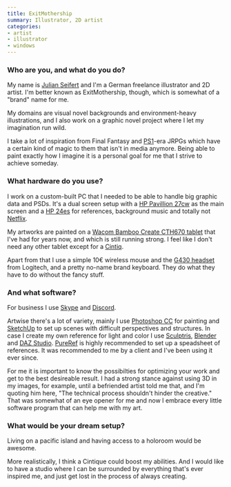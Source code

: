 ```yaml
---
title: ExitMothership
summary: Illustrator, 2D artist
categories:
- artist
- illustrator
- windows 
---
```


### Who are you, and what do you do?

My name is [Julian Seifert](https://www.deviantart.com/exitmothership "Julian's DeviantArt account.") and I'm a German freelance illustrator and 2D artist. I'm better known as ExitMothership, though, which is somewhat of a "brand" name for me.

My domains are visual novel backgrounds and environment-heavy illustrations, and I also work on a graphic novel project where I let my imagination run wild. 

I take a lot of inspiration from Final Fantasy and [PS1][playstation]-era JRPGs which have a certain kind of magic to them that isn't in media anymore. Being able to paint exactly how I imagine it is a personal goal for me that I strive to achieve someday.

### What hardware do you use?

I work on a custom-built PC that I needed to be able to handle big graphic data and PSDs. It's a dual screen setup with a [HP Pavillion 27cw][pavilion-27cw] as the main screen and a [HP 24es][24es] for references, background music and totally not [Netflix][].

My artworks are painted on a [Wacom Bamboo Create CTH670 tablet][bamboo-create] that I've had for years now, and which is still running strong. I feel like I don't need any other tablet except for a [Cintiq][].

Apart from that I use a simple 10€ wireless mouse and the [G430 headset][g430] from Logitech, and a pretty no-name brand keyboard. They do what they have to do without the fancy stuff.

### And what software?

For business I use [Skype][] and [Discord][].

Artwise there's a lot of variety, mainly I use [Photoshop CC][photoshop] for painting and [SketchUp][] to set up scenes with difficult perspectives and structures. In case I create my own reference for light and color I use [Sculptris][], [Blender][] and [DAZ Studio][daz-studio]. [PureRef][] is highly recommended to set up a speadsheet of references. It was recommended to me by a client and I've been using it ever since.

For me it is important to know the possibilties for optimizing your work and get to the best desireable result. I had a strong stance against using 3D in my images, for example, until a befriended artist told me that, and I'm quoting him here, "The technical process shouldn't hinder the creative." That was somewhat of an eye opener for me and now I embrace every little software program that can help me with my art.

### What would be your dream setup?

Living on a pacific island and having access to a holoroom would be awesome.

More realistically, I think a Cintique could boost my abilities. And I would like to have a studio where I can be surrounded by everything that's ever inspired me, and just get lost in the process of always creating.

[24es]: https://www8.hp.com/emea_africa/en/products/oas/product-detail.html?oid=10402859 "A 23.8 inch LCD monitor."
[bamboo-create]: https://www.newegg.com/global/au-en/Common/MessagePage.aspx?MsgCode=3&ID=13 "A drawing tablet."
[cintiq]: https://www.wacom.com/en/us/cintiq "A computer screen you can draw on."
[g430]: https://www.logitechg.com/en-us/products/gaming-audio/g430-7-1-surround-sound-gaming-headset.html "A gaming headset."
[pavilion-27cw]: https://support.hp.com/us-en/product/hp-pavilion-27-inch-displays/7274719/model/7383985/manuals "A 27-inch LED monitor."
[playstation]: https://en.wikipedia.org/wiki/PlayStation_(console) "A gaming console."
[blender]: https://www.blender.org/ "A free, open-source 3D renderer."
[daz-studio]: https://www.daz3d.com/get_studio "A 3D rendering and animation tool."
[discord]: https://discordapp.com/ "A voice and text chat service."
[netflix]: https://www.netflix.com/ "A movie rental and streaming service."
[photoshop]: https://www.adobe.com/products/photoshop.html "A bitmap image editor."
[pureref]: https://www.pureref.com/ "Image reference software."
[sculptris]: http://pixologic.com/sculptris/ "3D sculpting software."
[sketchup]: https://www.sketchup.com/ "3D modeling software."
[skype]: https://www.skype.com/en/ "Voice and video chat software."
